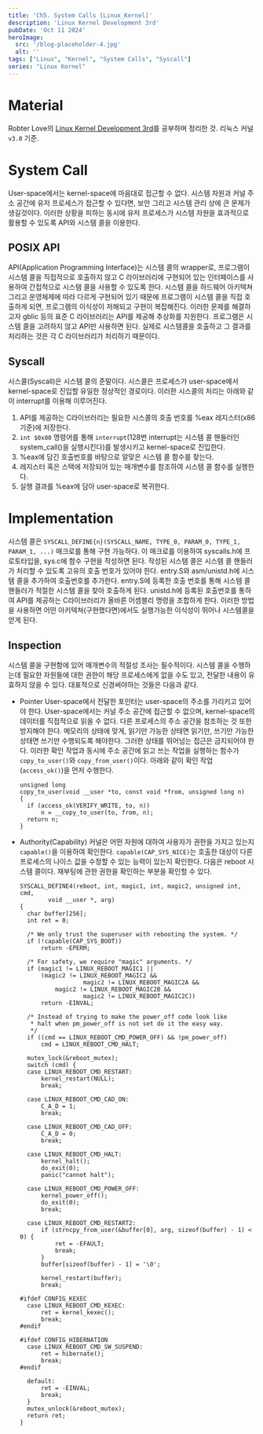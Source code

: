 ```yaml
---
title: 'Ch5. System Calls [Linux_Kernel]'
description: 'Linux Kernel Development 3rd'
pubDate: 'Oct 11 2024'
heroImage: 
  src: '/blog-placeholder-4.jpg'
  alt: ''
tags: ["Linux", "Kernel", "System Calls", "Syscall"]
series: "Linux Kernel"
---
```


# Material
Robter Love의 [Linux Kernel Development 3rd](https://www.amazon.com/Linux-Kernel-Development-Robert-Love/dp/0672329468)를 공부하며 정리한 것. 리눅스 커널 `v3.0` 기준.

# System Call
User-space에서는 kernel-space에 마음대로 접근할 수 없다. 시스템 자원과 커널 주소 공간에 유저 프로세스가 접근할 수 있다면, 보안 그리고 시스템 관리 상에 큰 문제가 생길것이다.
이러한 상황을 피하는 동시에 유저 프로세스가 시스템 자원을 효과적으로 활용할 수 있도록 API와 시스템 콜을 이용한다.
## POSIX API
API(Application Programming Interface)는 시스템 콜의 wrapper로, 프로그램이 시스템 콜을 직접적으로 호출하지 않고 C 라이브러리에 구현되어 있는 인터페이스를 사용하여 간접적으로 시스템 콜을 사용할 수 있도록 한다.
시스템 콜을 하드웨어 아키텍쳐 그리고 운영체제에 따라 다르게 구현되어 있기 때문에 프로그램이 시스템 콜을 직접 호출하게 되면, 프로그램의 이식성이 저해되고 구현이 복잡해진다. 
이러한 문제를 해결하고자 gblic 등의 표준 C 라이브러리는 API를 제공해 추상화를 지원한다. 프로그램은 시스템 콜을 고려하지 않고 API만 사용하면 된다. 
실제로 시스템콜을 호출하고 그 결과를 처리하는 것은 각 C 라이브러리가 처리하기 때문이다.
## Syscall
시스콜(Syscall)은 시스템 콜의 준말이다. 시스콜은 프로세스가 user-space에서 kernel-space로 진입할 유일한 정상적인 경로이다. 
이러한 시스콜의 처리는 아래와 같이 interrupt를 이용해 이루어진다.
1. API를 제공하는 C라이브러리는 필요한 시스콜의 호출 번호를 %eax 레지스터(x86 기준)에 저장한다.
2. `int $0x80` 명령어를 통해 `interrupt`(128번 interrupt는 시스템 콜 핸들러인 system_call()을 실행시킨다)를 발생시키고 kernel-space로 진입한다.
3. %eax에 담긴 호출번호를 바탕으로 알맞은 시스템 콜 함수를 찾는다.
4. 레지스터 혹은 스택에 저장되어 있는 매개변수를 참조하여 시스템 콜 함수를 실행한다.
5. 실행 결과를 %eax에 담아 user-space로 복귀한다.

# Implementation
시스템 콜은 `SYSCALL_DEFINE{n}(SYSCALL_NAME, TYPE_0, PARAM_0, TYPE_1, PARAM_1, ...)` 매크로를 통해 구현 가능하다. 이 매크로를 이용하여 syscalls.h에 프로토타입을, sys.c에 함수 구현을 작성하면 된다.
작성된 시스템 콜은 시스템 콜 핸들러가 처리할 수 있도록 고유의 호출 번호가 있어야 한다. entry.S와 asm/unistd.h에 시스템 콜을 추가하여 호출번호를 추가한다. 
entry.S에 등록한 호출 번호를 통해 시스템 콜 핸들러가 적절한 시스템 콜을 찾아 호출하게 된다. unistd.h에 등록된 호출번호를 통하여 API를 제공하는 C라이브러리가 올바른 어셈블리 명령을 조합하게 한다. 
이러한 방법을 사용하면 어떤 아키텍쳐(구현했다면)에서도 실행가능한 이식성이 뛰어나 시스템콜을 얻게 된다.
## Inspection
시스템 콜을 구현함에 있어 매개변수의 적절성 조사는 필수적이다. 시스템 콜을 수행하는데 필요한 자원들에 대한 권한이 해당 프로세스에게 없을 수도 있고, 전달한 내용이 유효하지 않을 수 있다.
대표적으로 신경써야하는 것들은 다음과 같다.
* Pointer
  User-space에서 전달한 포인터는 user-space의 주소를 가리키고 있어야 한다. User-space에서는 커널 주소 공간에 접근할 수 없으며, kernel-space의 데이터를 직접적으로 읽을 수 없다.
  다른 프로세스의 주소 공간을 참조하는 것 또한 방지해야 한다. 메모리의 상태에 맞게, 읽기만 가능한 상태면 읽기만, 쓰기만 가능한 상태면 쓰기만 수행되도록 해야한다. 그러한 상태를 뛰어넘는 접근은 금지되어야 한다.
  이러한 확인 작업과 동시에 주소 공간에 읽고 쓰는 작업을 실행하는 함수가 `copy_to_user()`와 `copy_from_user()`이다. 아래와 같이 확인 작업(`access_ok()`)을 먼저 수행한다.
  ```
  unsigned long
  copy_to_user(void __user *to, const void *from, unsigned long n)
  {
  	if (access_ok(VERIFY_WRITE, to, n))
  		n = __copy_to_user(to, from, n);
  	return n;
  }
  ```
* Authority(Capability)
  커널은 어떤 자원에 대하여 사용자가 권한을 가지고 있는지 `capable()`을 이용하여 확인한다. `capable(CAP_SYS_NICE)`는 호출한 대상이 다른 프로세스의 나이스 값을 수정할 수 있는 능력이 있는지 확인한다. 다음은 reboot 시스템 콜이다.
  재부팅에 관한 권한을 확인하는 부분을 확인할 수 있다.
  ```
  SYSCALL_DEFINE4(reboot, int, magic1, int, magic2, unsigned int, cmd,
		  void __user *, arg)
  {
  	char buffer[256];
  	int ret = 0;
  
  	/* We only trust the superuser with rebooting the system. */
  	if (!capable(CAP_SYS_BOOT))
  		return -EPERM;
  
  	/* For safety, we require "magic" arguments. */
  	if (magic1 != LINUX_REBOOT_MAGIC1 ||
  	    (magic2 != LINUX_REBOOT_MAGIC2 &&
  	                magic2 != LINUX_REBOOT_MAGIC2A &&
  			magic2 != LINUX_REBOOT_MAGIC2B &&
  	                magic2 != LINUX_REBOOT_MAGIC2C))
  		return -EINVAL;
  
  	/* Instead of trying to make the power_off code look like
  	 * halt when pm_power_off is not set do it the easy way.
  	 */
  	if ((cmd == LINUX_REBOOT_CMD_POWER_OFF) && !pm_power_off)
  		cmd = LINUX_REBOOT_CMD_HALT;
  
  	mutex_lock(&reboot_mutex);
  	switch (cmd) {
  	case LINUX_REBOOT_CMD_RESTART:
  		kernel_restart(NULL);
  		break;
  
  	case LINUX_REBOOT_CMD_CAD_ON:
  		C_A_D = 1;
  		break;
  
  	case LINUX_REBOOT_CMD_CAD_OFF:
  		C_A_D = 0;
  		break;
  
  	case LINUX_REBOOT_CMD_HALT:
  		kernel_halt();
  		do_exit(0);
  		panic("cannot halt");
  
  	case LINUX_REBOOT_CMD_POWER_OFF:
  		kernel_power_off();
  		do_exit(0);
  		break;
  
  	case LINUX_REBOOT_CMD_RESTART2:
  		if (strncpy_from_user(&buffer[0], arg, sizeof(buffer) - 1) < 0) {
  			ret = -EFAULT;
  			break;
  		}
  		buffer[sizeof(buffer) - 1] = '\0';
  
  		kernel_restart(buffer);
  		break;
  
  #ifdef CONFIG_KEXEC
  	case LINUX_REBOOT_CMD_KEXEC:
  		ret = kernel_kexec();
  		break;
  #endif
  
  #ifdef CONFIG_HIBERNATION
  	case LINUX_REBOOT_CMD_SW_SUSPEND:
  		ret = hibernate();
  		break;
  #endif
  
  	default:
  		ret = -EINVAL;
  		break;
  	}
  	mutex_unlock(&reboot_mutex);
  	return ret;
  }
  ```
